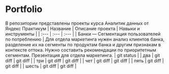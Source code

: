 # Portfolio
В репозитории представлены проекты курса Аналитик данных от Яндекс Практикум
| Название | Описание проекта | Навыки и инструменты |
| :---         | :---         | :---         |
| Банки — Сегментация пользователей по потреблению   | Для отдела маркетинга нужен анализ клиентов банка, разделение их на сегменты по продуктам банка и другим признакам в контексте оттока. Нужно составить рекомендации по приоритетным сегментам. Презентация для отдела маркетинга. | git status    |
| два     | git diff       | git diff      |
| три     | git diff       | git diff      |
| чет     | git diff       | git diff      |
| пять    | git diff       | git diff      |
| шесть    | git diff       | git diff      |
